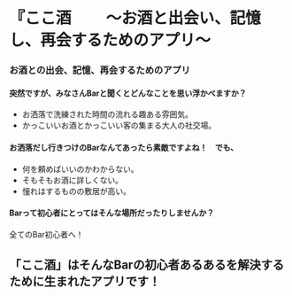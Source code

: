 # 『ここ酒 　　〜お酒と出会い、記憶し、再会するためのアプリ〜

### お酒との出会、記憶、再会するためのアプリ<br />

#### 突然ですが、みなさんBarと聞くとどんなことを思い浮かべますか？<br />
- お洒落で洗練された時間の流れる趣ある雰囲気。<br />
- かっこいいお酒とかっこいい客の集まる大人の社交場。<br />

#### お洒落だし行きつけのBarなんてあったら素敵ですよね！　でも、<br />

- 何を頼めばいいのかわからない。
- そもそもお酒に詳しくない。<br />
- 憧れはするものの敷居が高い。<br />

#### Barって初心者にとってはそんな場所だったりしませんか？<br />
全てのBar初心者へ！

## 「ここ酒」はそんなBarの初心者あるあるを解決するために生まれたアプリです！







